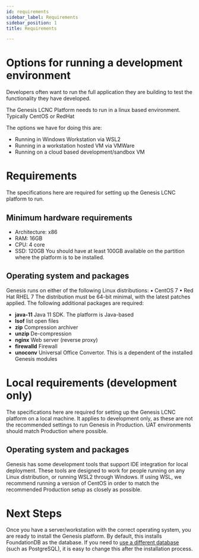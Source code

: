 ```yaml
---
id: requirements
sidebar_label: Requirements
sidebar_position: 1
title: Requirements

---
```


# Options for running a development environment

Developers often want to run the full application they are building to test the functionality they have developed.

The Genesis LCNC Platform needs to run in a linux based environment. Typically CentOS or RedHat

The options we have for doing this are:

* Running in Windows Workstation via WSL2 
* Running in a workstation hosted VM via VMWare
* Running on a cloud based development/sandbox VM

# Requirements

The specifications here are required for setting up the Genesis LCNC platform to run.

## Minimum hardware requirements

* Architecture: x86
* RAM: 16GB
* CPU: 4 core
* SSD: 120GB
  You should have at least 100GB available on the partition where the platform is to be installed.

## Operating system and packages

Genesis runs on either of the following Linux distributions:
•	CentOS 7
•	Red Hat RHEL 7
The distribution must be 64-bit minimal, with the latest patches applied.
The following additional packages are required:

* **java-11**	Java 11 SDK. The platform is Java-based
* **lsof**	list open files
* **zip**	Compression archiver
* **unzip**	De-compression
* **nginx**	Web server (reverse proxy)
* **firewalld**	Firewall
* **unoconv**	Universal Office Convertor. This is a dependent of the installed Genesis modules

# Local requirements (development only)

The specifications here are required for setting up the Genesis LCNC platform on a local machine. It applies to development only, as these are not the recommended settings to run Genesis in Production. UAT environments should match Production where possible.

## Operating system and packages

Genesis has some development tools that support IDE integration for local deployment. These tools are designed to work for people running on any Linux distribution, or running WSL2 through Windows.
If using WSL, we recommend running a version of CentOS in order to match the recommended Production setup as closely as possible.

# Next Steps

Once you have a server/workstation with the correct operating system, you are ready to install the Genesis platform. By default, this installs FoundationDB as the database. If you need to [use a different database](/creating-applications/configure-runtime/database/) (such as PostgreSQL), it is easy to change this after the installation process.